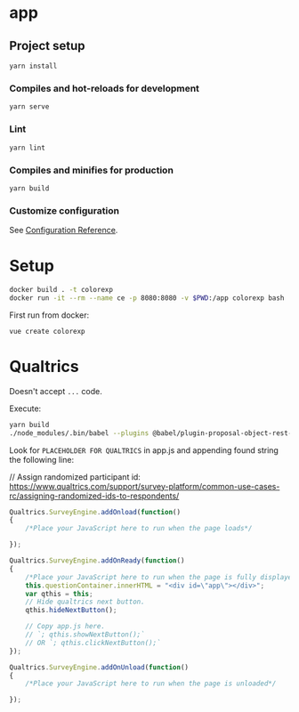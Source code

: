 # app

## Project setup
```
yarn install
```

### Compiles and hot-reloads for development
```
yarn serve
```

### Lint
```
yarn lint
```

### Compiles and minifies for production
```
yarn build
```

### Customize configuration
See [Configuration Reference](https://cli.vuejs.org/config/).

# Setup
```bash
docker build . -t colorexp
docker run -it --rm --name ce -p 8080:8080 -v $PWD:/app colorexp bash
```

First run from docker:
```
vue create colorexp
```

# Qualtrics

Doesn't accept `...` code.

Execute:

```bash
yarn build
./node_modules/.bin/babel --plugins @babel/plugin-proposal-object-rest-spread dist/js/app.*.js -o app.js
```

Look for `PLACEHOLDER FOR QUALTRICS` in app.js and appending found string the following line:

// Assign randomized participant id: https://www.qualtrics.com/support/survey-platform/common-use-cases-rc/assigning-randomized-ids-to-respondents/

```js
Qualtrics.SurveyEngine.addOnload(function()
{
	/*Place your JavaScript here to run when the page loads*/

});

Qualtrics.SurveyEngine.addOnReady(function()
{
	/*Place your JavaScript here to run when the page is fully displayed*/
	this.questionContainer.innerHTML = "<div id=\"app\"></div>";
    var qthis = this;
    // Hide qualtrics next button.
    qthis.hideNextButton();

    // Copy app.js here.
    // `; qthis.showNextButton();`
    // OR `; qthis.clickNextButton();`
});

Qualtrics.SurveyEngine.addOnUnload(function()
{
	/*Place your JavaScript here to run when the page is unloaded*/

});
```